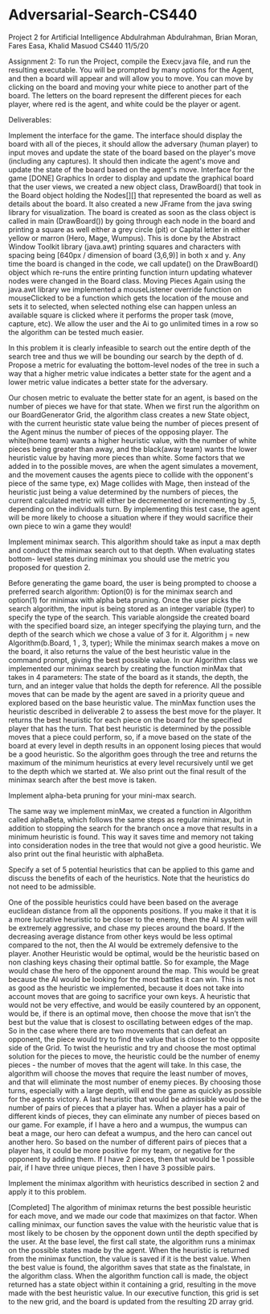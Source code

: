 # Adversarial-Search-CS440
 Project 2 for Artificial Intelligence
 Abdulrahman Abdulrahman, Brian Moran, Fares Easa, Khalid Masuod
 CS440
 11/5/20
 
 Assignment 2:
 To run the Project, compile the Execv.java file, and run the resulting executable. You will be prompted by many options for the Agent, and then a board will appear and will allow you to move. You can move by clicking on the board and moving your white piece to another part of the board. The letters on the board represent the different pieces for each player, where red is the agent, and white could be the player or agent.
 
 Deliverables:
 
 Implement the interface for the game.  The interface should display the board with all of the pieces, it should allow the adversary (human player) to input moves and update the state of the board based on the player's move (including any captures).  It should then indicate the agent's move and update the state of the board based on the agent's move.
 Interface for the game
 [DONE]
 Graphics
 In order to display and update the graphical board that the user views, we created a new object class, DrawBoard() that took in the Board object holding the Nodes[][] that represented the board as well as details about the board. It also created a new JFrame from the java swing library for visualization. The board is created as soon as the class object is called in main (DrawBoard()) by going through each node in the board and printing a square as well either a grey circle (pit) or Capital letter in either yellow or marron (Hero, Mage, Wumpus). This is done by the Abstract Window Toolkit library (java.awt) printing squares and characters with spacing being [640px / dimension of board (3,6,9)] in both x and y. Any time the board is changed in the code, we call update() on the DrawBoard() object which re-runs the entire printing function inturn updating whatever nodes were changed in the Board class.
 Moving Pieces
 	Again using the java.awt library we implemented a mouseListener override function on mouseClicked to be a function which gets the location of the mouse and sets it to selected, when selected nothing else can happen unless an available square is clicked where it performs the proper task (move, capture, etc). We allow the user and the Ai to go unlimited times in a row so the algorithm can be tested much easier.
  
 In this problem it is clearly infeasible to search out the entire depth of the search tree and thus we will be bounding our search by the depth of d. Propose a metric for evaluating the bottom-level nodes of the tree in such a way that a higher metric value indicates a better state for the agent and a lower metric value indicates a better state for the adversary.
 
   Our chosen metric to evaluate the better state for an agent, is based on the number of pieces we have for that state. When we first run the algorithm on our BoardGenerator Grid, the algorithm class creates a new State object, with the current heuristic state value being the number of pieces present of the Agent minus the number of pieces of the opposing player. The white(home team) wants a higher heuristic value, with the number of white pieces being greater than away, and the black(away team) wants the lower heuristic value by having more pieces than white. Some factors that we added in to the possible moves, are when the agent simulates a movement, and the movement causes the agents piece to collide with the opponent's piece of the same type, ex) Mage collides with Mage, then instead of the heuristic just being a value determined by the numbers of pieces, the current calculated metric will either be decremented or incrementing by .5, depending on the individuals turn. By implementing this test case, the agent will be more likely to choose a situation where if they would sacrifice their own piece to win a game they would!
   
 Implement minimax search.  This algorithm should take as input a max depth and conduct the minimax search out to that depth.  When evaluating states bottom- level states during minimax you should use the metric you proposed for question 2.
 
 Before generating the game board, the user is being prompted to choose a preferred search algorithm: Option(0) is for the minimax search and option(1) for minimax with alpha beta pruning. Once the user picks the search algorithm, the input is being stored as an integer variable (typer) to specify the type of the search. This variable alongside the created board with the specified board size, an integer specifying the playing turn, and the depth of the search which we chose a value of 3 for it.
 Algorithm j = new Algorithm(b.Board, 1 , 3, typer);
 While the minimax search makes a move on the board, it also returns the value of the best heuristic value in the command prompt, giving the best possible value. In our Algorithm class we implemented our minimax search by creating the function minMax that takes in 4 parameters: The state of the board as it stands, the depth, the turn, and an integer value that holds the depth for reference. All the possible moves that can be made by the agent are saved in a priority queue and explored based on the base heuristic value. The minMax function uses the heuristic described in deliverable 2 to assess the best move for the player. It returns the best heuristic for each piece on the board for the specified player that has the turn. That best heuristic is determined by the possible moves that a piece could perform, so, if a move based on the state of the board at every level in depth results in an opponent losing pieces that would be a good heuristic. So the algorithm goes through the tree and returns the maximum of the minimum heuristics at every level recursively until we get to the depth which we started at. We also print out the final result of the minimax search after the best move is taken.

 Implement alpha-beta pruning for your mini-max search.
 
 The same way we implement minMax, we created a function in Algorithm called alphaBeta, which follows the same steps as regular minimax, but in addition to stopping the search for the branch once a move that results in a  minimum heuristic is found. This way it saves time and memory not taking into consideration nodes in the tree that would not give a good heuristic. We also print out the final heuristic with alphaBeta.
 
 Specify a set of 5 potential heuristics that can be applied to this game and discuss the benefits of each of the heuristics.   Note that the heuristics do not need to be admissible.
 
 One of the possible heuristics could have been based on the average euclidean distance from all the opponents positions. If you make it that it is a more lucrative heuristic to be closer to the enemy, then the AI system will be extremely aggressive, and chase my pieces around the board. If the decreasing average distance from other keys would be less optimal compared to the not, then the AI would be extremely defensive to the player.
 Another Heuristic would be optimal, would be the heuristic based on non clashing keys chasing their optimal battle. So for example, the Mage would chase the hero of the opponent around the map. This would be great because the AI would be looking for the most battles it can win. This is not as good as the heuristic we implemented, because it does not take into account moves that are going to sacrifice your own keys.
 A heuristic that would not be very effective, and would be easily countered by an opponent, would be, if there is an optimal move, then choose the move that isn’t the best but the value that is closest to oscillating between edges of the map. So in the case where there are two movements that can defeat an opponent, the piece would try to find the value that is closer to the opposite side of the Grid.
 To twist the heuristic and try and choose the most optimal solution for the pieces to move, the heuristic could be the number of enemy pieces - the number of moves that the agent will take. In this case, the algorithm will choose the moves that require the least number of moves, and that will eliminate the most number of enemy pieces. By choosing those turns, especially with a large depth, will end the game as quickly as possible for the agents victory.
 A last heuristic that would be admissible would be the number of pairs of pieces that a player has. When a player has a pair of different kinds of pieces, they can eliminate any number of pieces based on our game. For example, if I have a hero and a wumpus, the wumpus can beat a mage, our hero can defeat a wumpus, and the hero can cancel out another hero. So based on the number of different pairs of pieces that a player has, it could be more positive for my team, or negative for the opponent by adding them. If I have 2 pieces, then that would be 1 possible pair, if I have three unique pieces, then I have 3 possible pairs.
 
 Implement the minimax algorithm with heuristics described in section 2 and apply it to this problem.
 
 [Completed] The algorithm of minimax returns the best possible heuristic for each move, and we made our code that maximizes on that factor. When calling minimax, our function saves the value with the heuristic value that is most likely to be chosen by the opponent down until the depth specified by the user. At the base level, the first call state, the algorithm runs a minimax on the possible states made by the agent. When the heuristic is returned from the minimax function, the value is saved if  it is the best value. When the best value is found, the algorithm saves that state as the finalstate, in the algorithm class. When the algorithm function call is made, the object returned has a state object within it containing a grid, resulting in the move made with the best heuristic value. In our executive function, this grid is set to the new grid, and the board is updated from the resulting 2D array grid.

